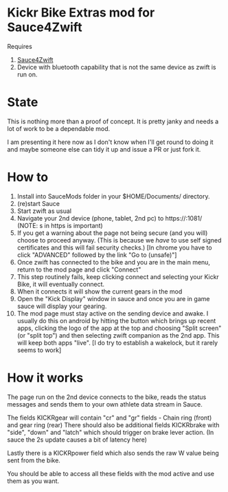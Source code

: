 # Kickr Bike Extras mod for Sauce4Zwift

Requires

1. [Sauce4Zwift](https://github.com/SauceLLC/sauce4zwift)
2. Device with bluetooth capability that is not the same device as zwift is run on.


# State
This is nothing more than a proof of concept. It is pretty janky and needs a lot of work to be a dependable mod.

I am presenting it here now as I don't know when I'll get round to doing it and maybe someone else can tidy it up and issue a PR or just fork it.

# How to

1. Install into SauceMods folder in your $HOME/Documents/ directory.
2. (re)start Sauce
3. Start zwift as usual
4. Navigate your 2nd device (phone, tablet, 2nd pc) to https://<hostname>:1081/ (NOTE: s in https is important)
5. If you get a warning about the page not being secure (and you will) choose to proceed anyway. (This is because we *have* to use self signed certificates and this will fail security checks.) [In chrome you have to click "ADVANCED" followed by the link "Go to <hostname> (unsafe)"]
6. Once zwift has connected to the bike and you are in the main menu, return to the mod page and click "Connect"
7. This step routinely fails, keep clicking connect and selecting your Kickr Bike, it will eventually connect.
8. When it connects it will show the current gears in the mod
9. Open the "Kick Display" window in sauce and once you are in game sauce will display your gearing.
10. The mod page must stay active on the sending device and awake. I usually do this on android by hitting the button which brings up recent apps, clicking the logo of the app at the top and choosing "Split screen" (or "split top") and then selecting zwift companion as the 2nd app. This will keep both apps "live". [I do try to establish a wakelock, but it rarely seems to work]

# How it works

The page run on the 2nd device connects to the bike, reads the status messages and sends them to your own athlete data stream in Sauce.

The fields KICKRgear will contain "cr" and "gr" fields - Chain ring (front) and gear ring (rear)
There should also be additional fields KICKRbrake with "side", "down" and "latch" which should trigger on brake lever action.
(In sauce the 2s update causes a bit of latency here)

Lastly there is a KICKRpower field which also sends the raw W value being sent from the bike.

You should be able to access all these fields with the mod active and use them as you want.
